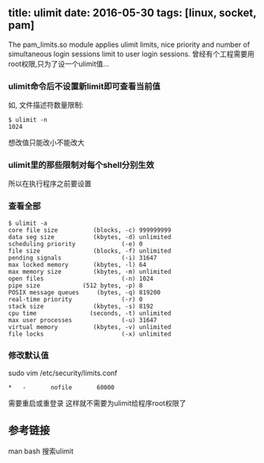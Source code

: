 title: ulimit
date: 2016-05-30
tags: [linux, socket, pam]
---
The pam_limits.so module applies ulimit limits, nice priority and number of simultaneous login sessions limit to user login sessions.
曾经有个工程需要用root权限,只为了设一个ulimit值...
<!--more-->

### ulimit命令后不设置新limit即可查看当前值
如, 文件描述符数量限制:
```
$ ulimit -n
1024
```
想改值只能改小不能改大

### ulimit里的那些限制对每个shell分别生效
所以在执行程序之前要设置

### 查看全部
```
$ ulimit -a
core file size          (blocks, -c) 999999999
data seg size           (kbytes, -d) unlimited
scheduling priority             (-e) 0
file size               (blocks, -f) unlimited
pending signals                 (-i) 31647
max locked memory       (kbytes, -l) 64
max memory size         (kbytes, -m) unlimited
open files                      (-n) 1024
pipe size            (512 bytes, -p) 8
POSIX message queues     (bytes, -q) 819200
real-time priority              (-r) 0
stack size              (kbytes, -s) 8192
cpu time               (seconds, -t) unlimited
max user processes              (-u) 31647
virtual memory          (kbytes, -v) unlimited
file locks                      (-x) unlimited
```

### 修改默认值
sudo vim /etc/security/limits.conf
```
*   -       nofile       60000 
```
需要重启或重登录
这样就不需要为ulimit给程序root权限了

## 参考链接
man bash 搜索ulimit


